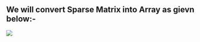 ## We will convert Sparse Matrix into Array as gievn below:-

![](https://media.geeksforgeeks.org/wp-content/uploads/Sparse-Matrix-Array-Representation1.png)


